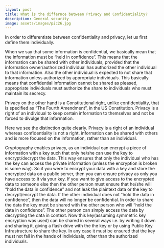 ```yaml
---
layout: post
title: What is the differnce between Privacy and Confidentiality?
description: General security
image: assets/images/pic26.jpg
---
```


In order to differentiate between confidentiality and privacy, let us first define them individually.

When we say that some information is confidential, we basically mean that the information must be “held in confidence”. This means that the information can be shared with other individuals, provided that the information owner/authorized individual has authorized the other individual to that information. Also the other individual is expected to not share that information unless authorized by appropriate individuals. This basically means that confidential information cannot be shared as pleased, appropriate individuals must authorize the share to individuals who must maintain its secrecy. 

Privacy on the other hand is a Constitutional right, unlike confidentiality, that is specified as “The Fourth Amendment”, in the US Constitution. Privacy is a right of an individual to keep certain information to themselves and not be forced to divulge that information.

Here we see the distinction quite clearly. Privacy is a right of an individual whereas confidentiality is not a right, information can be shared with others and is more focused on the information, rather than an individual.

Cryptography enables privacy, as an individual can encrypt a piece of information with a key such that only he/she can use the key to encrypt/decrypt the data. This way ensures that only the individual who has the key can access the private information (unless the encryption is broken is some way). So if you were to encrypt your data with a key and store the encrypted data on a public server, then you can ensure privacy as only you have access to it via your key. If you want to give access to the encrypted data to someone else then the other person must ensure that he/she will “hold the data in confidence” and not leak the plaintext data or the key to decrypt/encrypt the data. If the other individual does not “hold the data in confidence”, then the data will no longer be confidential. In order to share the data the key must be shared with the other person who will “hold the data in confidence”. The other person can simply access the data by decrypting the data in context. Now this key(assuming symmetric key encryption was used) can be shared in several ways i.e. by writing it down and sharing it, giving a flash drive with the the key or by using Public Key Infrastructure to share the key. In any case it must be ensured that the key must not fall in the hands of individuals, other than the authorized individuals.